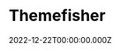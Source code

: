 ---
title: Themefisher
website: https://themefisher.com/
date: 2022-12-22T00:00:00.000Z
description: "Websites Themes & Templates Marketplace"
ssg:
  - Nextjs
css:
  - Bootstrap
cms:
  - Forestry
category:
  - Marketplace
draft: false
---